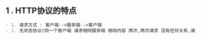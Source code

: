 ## 1 . HTTP协议的特点
```php
- 1. 请求方式 : 客户端-->服务端-->客户端
- 2. 无状态协议(同一个客户端 请求相同服务端 相同内容 两次,两次请求 没有任何关系,请求一次之后 会断开)

```